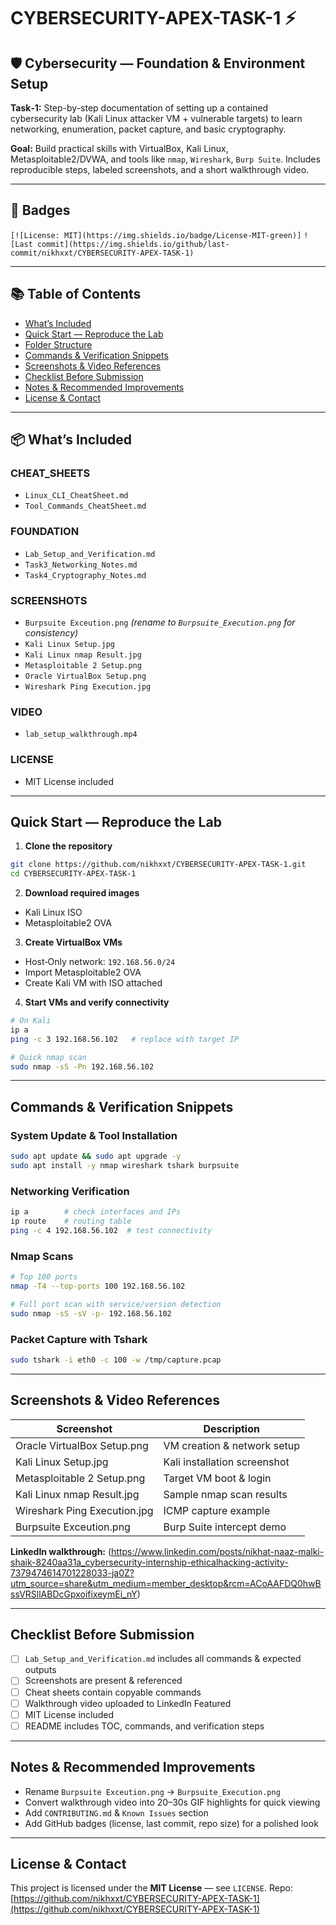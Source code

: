# CYBERSECURITY-APEX-TASK-1 ⚡️

## 🛡️ Cybersecurity — Foundation & Environment Setup

**Task‑1:** Step-by-step documentation of setting up a contained cybersecurity lab (Kali Linux attacker VM + vulnerable targets) to learn networking, enumeration, packet capture, and basic cryptography.

**Goal:** Build practical skills with VirtualBox, Kali Linux, Metasploitable2/DVWA, and tools like `nmap`, `Wireshark`, `Burp Suite`. Includes reproducible steps, labeled screenshots, and a short walkthrough video.

---

## 🔖 Badges

`[![License: MIT](https://img.shields.io/badge/License-MIT-green)]` `![Last commit](https://img.shields.io/github/last-commit/nikhxxt/CYBERSECURITY-APEX-TASK-1)`

---

## 📚 Table of Contents

* [What’s Included](#whats-included)
* [Quick Start — Reproduce the Lab](#quick-start---reproduce-the-lab)
* [Folder Structure](#folder-structure)
* [Commands & Verification Snippets](#commands--verification-snippets)
* [Screenshots & Video References](#screenshots--video-references)
* [Checklist Before Submission](#checklist-before-submission)
* [Notes & Recommended Improvements](#notes--recommended-improvements)
* [License & Contact](#license--contact)

---

## 📦 What’s Included

### CHEAT_SHEETS

* `Linux_CLI_CheatSheet.md`
* `Tool_Commands_CheatSheet.md`

### FOUNDATION

* `Lab_Setup_and_Verification.md`
* `Task3_Networking_Notes.md`
* `Task4_Cryptography_Notes.md`

### SCREENSHOTS

* `Burpsuite Exceution.png` *(rename to `Burpsuite_Execution.png` for consistency)*
* `Kali Linux Setup.jpg`
* `Kali Linux nmap Result.jpg`
* `Metasploitable 2 Setup.png`
* `Oracle VirtualBox Setup.png`
* `Wireshark Ping Execution.jpg`

### VIDEO

* `lab_setup_walkthrough.mp4` 

### LICENSE

* MIT License included

---

## Quick Start — Reproduce the Lab

1. **Clone the repository**

```bash
git clone https://github.com/nikhxxt/CYBERSECURITY-APEX-TASK-1.git
cd CYBERSECURITY-APEX-TASK-1
```

2. **Download required images**

* Kali Linux ISO
* Metasploitable2 OVA

3. **Create VirtualBox VMs**

* Host‑Only network: `192.168.56.0/24`
* Import Metasploitable2 OVA
* Create Kali VM with ISO attached

4. **Start VMs and verify connectivity**

```bash
# On Kali
ip a
ping -c 3 192.168.56.102   # replace with target IP

# Quick nmap scan
sudo nmap -sS -Pn 192.168.56.102
```

---

## Commands & Verification Snippets

### System Update & Tool Installation

```bash
sudo apt update && sudo apt upgrade -y
sudo apt install -y nmap wireshark tshark burpsuite
```

### Networking Verification

```bash
ip a        # check interfaces and IPs
ip route    # routing table
ping -c 4 192.168.56.102  # test connectivity
```

### Nmap Scans

```bash
# Top 100 ports
nmap -T4 --top-ports 100 192.168.56.102

# Full port scan with service/version detection
sudo nmap -sS -sV -p- 192.168.56.102
```

### Packet Capture with Tshark

```bash
sudo tshark -i eth0 -c 100 -w /tmp/capture.pcap
```

---

## Screenshots & Video References

| Screenshot                   | Description                  |
| ---------------------------- | ---------------------------- |
| Oracle VirtualBox Setup.png  | VM creation & network setup  |
| Kali Linux Setup.jpg         | Kali installation screenshot |
| Metasploitable 2 Setup.png   | Target VM boot & login       |
| Kali Linux nmap Result.jpg   | Sample nmap scan results     |
| Wireshark Ping Execution.jpg | ICMP capture example         |
| Burpsuite Exceution.png      | Burp Suite intercept demo    |

**LinkedIn walkthrough:** (https://www.linkedin.com/posts/nikhat-naaz-malki-shaik-8240aa31a_cybersecurity-internship-ethicalhacking-activity-7379474614701228033-ja0Z?utm_source=share&utm_medium=member_desktop&rcm=ACoAAFDQ0hwBssVRSllABDcGpxoifixeymEi_nY)

---

## Checklist Before Submission

* [ ] `Lab_Setup_and_Verification.md` includes all commands & expected outputs
* [ ] Screenshots are present & referenced
* [ ] Cheat sheets contain copyable commands
* [ ] Walkthrough video uploaded to LinkedIn Featured
* [ ] MIT License included
* [ ] README includes TOC, commands, and verification steps

---

## Notes & Recommended Improvements

* Rename `Burpsuite Exceution.png` → `Burpsuite_Execution.png`
* Convert walkthrough video into 20–30s GIF highlights for quick viewing
* Add `CONTRIBUTING.md` & `Known Issues` section
* Add GitHub badges (license, last commit, repo size) for a polished look

---

## License & Contact

This project is licensed under the **MIT License** — see `LICENSE`.
Repo: [https://github.com/nikhxxt/CYBERSECURITY-APEX-TASK-1](https://github.com/nikhxxt/CYBERSECURITY-APEX-TASK-1)

